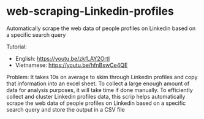 # web-scraping-Linkedin-profiles

Automatically scrape the web data of people profiles on Linkedin based on a specific search query

Tutorial: 
- English: https://youtu.be/zkfLAY2OrtI
- Vietnamese: https://youtu.be/hfnBswCe4QE

Problem: It takes 10s on average to skim through Linkedin profiles and copy that information into an excel sheet. To collect a large enough amount of data for analysis purposes, it will take time if done manually. To efficiently collect and cluster Linkedin profiles data, this scrip helps automatically scrape the web data of people profiles on Linkedin based on a specific search query and store the output in a CSV file
